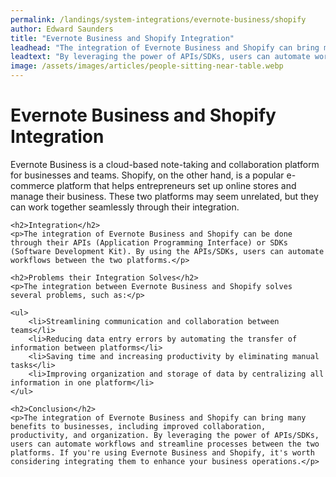 ```yaml
---
permalink: /landings/system-integrations/evernote-business/shopify
author: Edward Saunders
title: "Evernote Business and Shopify Integration"
leadhead: "The integration of Evernote Business and Shopify can bring many benefits to businesses, including improved collaboration, productivity, and organization"
leadtext: "By leveraging the power of APIs/SDKs, users can automate workflows and streamline processes between the two platforms. If you're using Evernote Business and Shopify, it's worth considering integrating them to enhance your business operations."
image: /assets/images/articles/people-sitting-near-table.webp
---
```

<div class="arttext">	<h1>Evernote Business and Shopify Integration</h1>
	<p>Evernote Business is a cloud-based note-taking and collaboration platform for businesses and teams. Shopify, on the other hand, is a popular e-commerce platform that helps entrepreneurs set up online stores and manage their business. These two platforms may seem unrelated, but they can work together seamlessly through their integration.</p>

	<h2>Integration</h2>
	<p>The integration of Evernote Business and Shopify can be done through their APIs (Application Programming Interface) or SDKs (Software Development Kit). By using the APIs/SDKs, users can automate workflows between the two platforms.</p>

	<h2>Problems their Integration Solves</h2>
	<p>The integration between Evernote Business and Shopify solves several problems, such as:</p>

	<ul>
		<li>Streamlining communication and collaboration between teams</li>
		<li>Reducing data entry errors by automating the transfer of information between platforms</li>
		<li>Saving time and increasing productivity by eliminating manual tasks</li>
		<li>Improving organization and storage of data by centralizing all information in one platform</li>
	</ul>

	<h2>Conclusion</h2>
	<p>The integration of Evernote Business and Shopify can bring many benefits to businesses, including improved collaboration, productivity, and organization. By leveraging the power of APIs/SDKs, users can automate workflows and streamline processes between the two platforms. If you're using Evernote Business and Shopify, it's worth considering integrating them to enhance your business operations.</p>
</div>